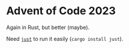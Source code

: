 # Advent of Code 2023

Again in Rust, but better (maybe).

Need [`just`](https://github.com/casey/just) to run it easily (`cargo install just`).
